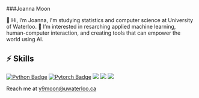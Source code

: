 ###Joanna Moon

👋 Hi, I’m Joanna, I'm studying statistics and computer science at University of Waterloo. 
👀 I’m interested in resarching applied machine learning, human-computer interaction, and creating tools that can empower the world using AI. 

## ⚡ Skills
<div>
  
[![Python Badge](https://img.shields.io/badge/-Python-3776AB?style=flat-square&logo=Python&logoColor=white)]()
[![Pytorch Badge](https://img.shields.io/badge/-Pytorch-EE4C2C?style=flat-square&logo=PyTorch&logoColor=white)]()
<img src="https://img.shields.io/badge/Typescript-3178C6?style=flat-square&logo=Typescript&logoColor=white"/>
<img src="https://img.shields.io/badge/React-61DAFB?style=flat-square&logo=React&logoColor=black"/>
<img src="https://upload.wikimedia.org/wikipedia/commons/1/18/C_Programming_Language.svg"/>

</div>

Reach me at y9moon@uwaterloo.ca
